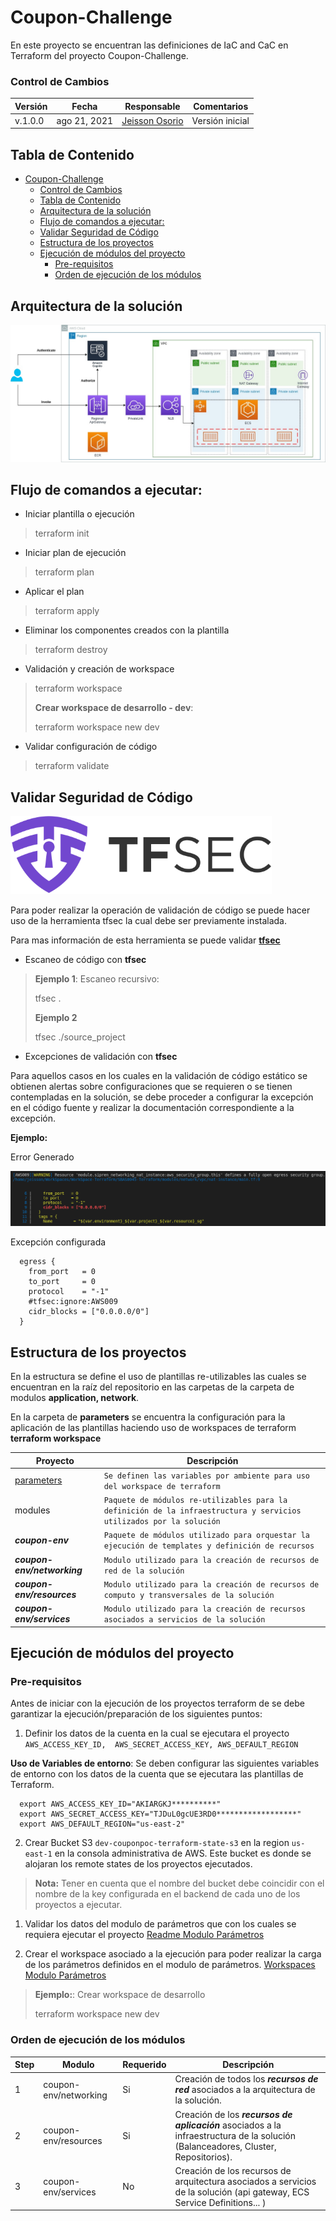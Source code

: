 # Coupon-Challenge

En este proyecto se encuentran las definiciones de IaC and CaC en Terraform del proyecto Coupon-Challenge.

### Control de Cambios

| Versión | Fecha | Responsable | Comentarios |
|--|--|--|--|
| v.1.0.0 | ago 21, 2021 | [Jeisson Osorio]() |    Versión inicial |


## Tabla de Contenido
- [Coupon-Challenge](#coupon-challenge)
    - [Control de Cambios](#control-de-cambios)
  - [Tabla de Contenido](#tabla-de-contenido)
  - [Arquitectura de la solución](#arquitectura-de-la-solución)
  - [Flujo de comandos a ejecutar:](#flujo-de-comandos-a-ejecutar)
  - [Validar Seguridad de Código](#validar-seguridad-de-código)
  - [Estructura de los proyectos](#estructura-de-los-proyectos)
  - [Ejecución de módulos del proyecto](#ejecución-de-módulos-del-proyecto)
    - [Pre-requisitos](#pre-requisitos)
    - [Orden de ejecución de los módulos](#orden-de-ejecución-de-los-módulos)


## Arquitectura de la solución

![Coupon-Challenge](img/coupon-poc.jpg "Arquitectura Cloud de la Solución")


## Flujo de comandos a ejecutar:

* Iniciar plantilla o ejecución
>terraform init

* Iniciar plan de ejecución
> terraform plan

* Aplicar el plan
> terraform apply

* Eliminar los componentes creados con la plantilla
> terraform destroy

* Validación y creación de workspace
> terraform workspace
>
>  **Crear workspace de desarrollo - dev**:
>
> terraform workspace new dev

* Validar configuración de código
> terraform validate

## Validar Seguridad de Código

![tfsec](img/tfsec.png)

Para poder realizar la operación de validación de código se puede hacer uso de la herramienta tfsec la cual debe ser previamente instalada.

Para mas información de esta herramienta se puede validar **[tfsec](https://github.com/tfsec/tfsec )**

* Escaneo de código con **tfsec**
> **Ejemplo 1**: Escaneo recursivo:
>
> tfsec .
>
> **Ejemplo 2**
>
> tfsec ./source_project

* Excepciones de validación con **tfsec**

Para aquellos casos en los cuales en la validación de código estático se obtienen alertas sobre configuraciones que se requieren o se tienen contempladas en la solución, se debe proceder a configurar la excepción en el código fuente y realizar la documentación correspondiente a la excepción.

**Ejemplo:**

Error Generado </br>

![tfsec](img/tfsec-aws009.png)

Excepción configurada

```hcl
  egress {
    from_port   = 0
    to_port     = 0
    protocol    = "-1"
    #tfsec:ignore:AWS009
    cidr_blocks = ["0.0.0.0/0"]
  }
```

## Estructura de los proyectos

En la estructura  se define el uso de plantillas re-utilizables las cuales se encuentran en la raíz del repositorio en las carpetas de la carpeta de modulos **application, network**.

En la carpeta de **parameters** se encuentra la configuración para la aplicación de las plantillas haciendo uso de workspaces de terraform **terraform workspace**


|Proyecto        |Descripción                          |
|----------------|-------------------------------|
|[parameters](parameters/README.md "Documentación modulo de parámetros")|`Se definen las variables por ambiente para uso del workspace de terraform` |
|modules|`Paquete de módulos re-utilizables para la definición de la infraestructura y servicios utilizados por la solución`|
|***coupon-env*** |`Paquete de módulos utilizado para orquestar la ejecución de templates y definición de recursos`            |
|***coupon-env/networking*** |`Modulo utilizado para la creación de recursos de red de la solución`          |
|***coupon-env/resources*** |`Modulo utilizado para la creación de recursos de computo y transversales de la solución`          |
|***coupon-env/services*** |`Modulo utilizado para la creación de recursos asociados a servicios de la solución`          |


## Ejecución de módulos del proyecto

### Pre-requisitos

Antes de iniciar con la ejecución de los proyectos terraform de se debe garantizar la ejecución/preparación de los siguientes puntos:

1. Definir los datos de la cuenta en la cual se ejecutara el proyecto `AWS_ACCESS_KEY_ID,  AWS_SECRET_ACCESS_KEY, AWS_DEFAULT_REGION`

**Uso de Variables de entorno**: Se deben configurar las siguientes variables de entorno con los datos de la cuenta que se ejecutara las plantillas de Terraform.
```hcl
  export AWS_ACCESS_KEY_ID="AKIARGKJ**********"
  export AWS_SECRET_ACCESS_KEY="TJDuL0gcUE3RD0******************"
  export AWS_DEFAULT_REGION="us-east-2"
```

2. Crear Bucket S3 `dev-couponpoc-terraform-state-s3` en la region `us-east-1` en la consola administrativa de AWS. Este bucket es donde se alojaran los remote states de los proyectos ejecutados.

>**Nota:** Tener en cuenta que el nombre del bucket debe coincidir con el nombre de la key configurada en el backend de cada uno de los proyectos a ejecutar.


1. Validar los datos del modulo de parámetros que con los cuales se requiera ejecutar el proyecto [Readme Modulo Parámetros](parameters/README.md "Documentación modulo de parámetros")

2. Crear el workspace asociado a la ejecución para poder realizar la carga de los parámetros definidos en el modulo de parámetros. [Workspaces Modulo Parámetros](parameters/README.md#uso-de-workspace-terraform "Manejo de Workspace")

>  **Ejemplo:**: Crear workspace de desarrollo
>
> terraform workspace new dev


### Orden de ejecución de los módulos


|Step |Modulo |Requerido |Descripción  |
|-----|-------|----------|-------------|
|1| coupon-env/networking | Si|Creación de todos los ***recursos de red*** asociados a la arquitectura de la solución. |
|2| coupon-env/resources | Si| Creación de los ***recursos de aplicación*** asociados a la infraestructura de la solución (Balanceadores, Cluster, Repositorios). |
|3| coupon-env/services| No| Creación de los recursos de arquitectura asociados a servicios de la solución (api gateway, ECS Service Definitions... ) |
